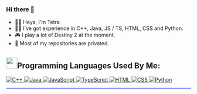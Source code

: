 ### Hi there 👋

- 👋🏻 Heya, I'm Tetra
- 👨‍💻 I’ve got experience in C++, Java, JS / TS, HTML, CSS and Python.
- 🎮 I play a lot of Destiny 2 at the moment.
- 🌙 Most of my repositories are privated.

## <img src="https://media.giphy.com/media/iY8CRBdQXODJSCERIr/giphy.gif" width="30px">Programming Languages Used By Me:

<a href="https://cplusplus.com/">
<img border="0" alt="C++" src=https://camo.githubusercontent.com/8b41d9e2462cc9942501f3fdd07191b1915674d0c640b3022455f47f38cd6a/68747470733a2f2f7777772e6e61766565646173686661712e6d652f696d672f632b2b2e706e67"/>
</a>

<a href="https://java.com/en/">
<img border="0" alt="Java" src="https://img.icons8.com/icon/13679/java"/>
</a>

<a href="https://www.javascript.com/">
<img border="0" alt="JavaScript" src="https://img.icons8.com/color/50/000000/javascript--v1.png"/>
</a>

<a href="https://www.typescriptlang.org/">
<img border="0" alt="TypeScript" src="https://img.icons8.com/icon/uJM6fQYqDaZK/typescript"/>
</a>

<a href="https://html.com/#What_is_HTML">
<img border="0" alt="HTML" src="https://img.icons8.com/color/48/000000/html-5--v1.png"/>
</a>

<a href="https://en.wikipedia.org/wiki/CSS">
<img border="0" alt="CSS" src="https://img.icons8.com/color/48/000000/css3.png"/>
</a>

<a href="https://www.python.org/">
<img border="0" alt="Python" src="https://img.icons8.com/color//000000/python--v2.png"/>
</a>



</br>
<hr style="height:2px;#8080ffborder-width:0;border-radius: 5px;color:gray;background-color:#8080ff">
</br>
